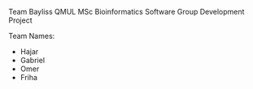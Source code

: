 Team Bayliss
QMUL MSc Bioinformatics
Software Group Development Project

Team Names:
- Hajar
- Gabriel
- Omer
- Friha
